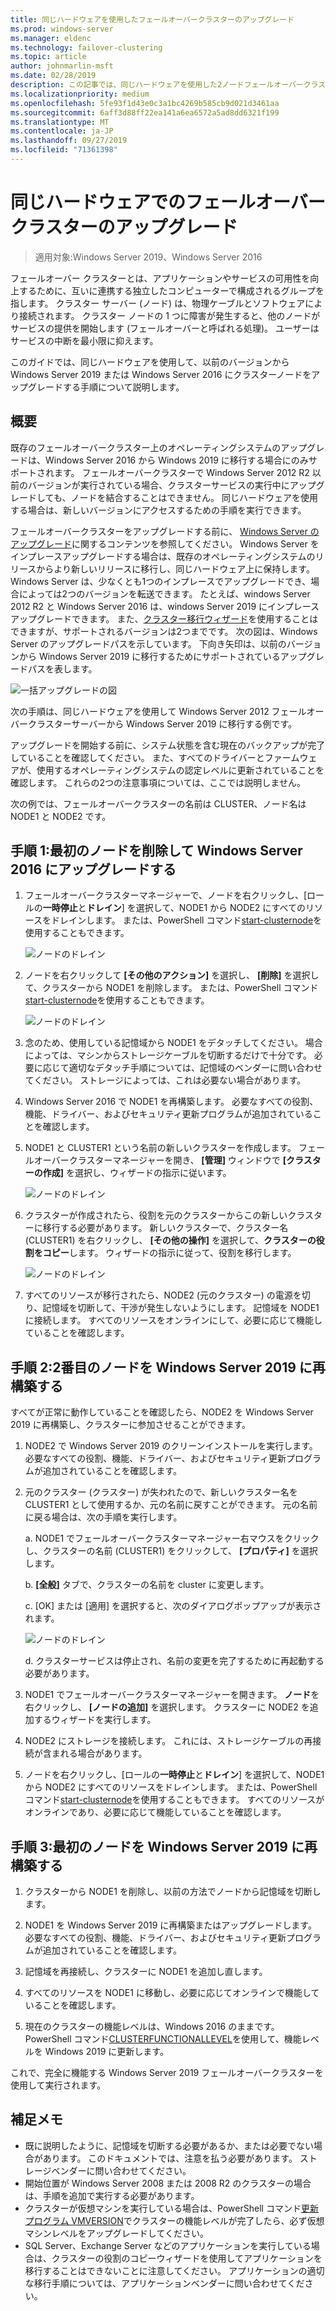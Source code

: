 ```yaml
---
title: 同じハードウェアを使用したフェールオーバークラスターのアップグレード
ms.prod: windows-server
ms.manager: eldenc
ms.technology: failover-clustering
ms.topic: article
author: johnmarlin-msft
ms.date: 02/28/2019
description: この記事では、同じハードウェアを使用した2ノードフェールオーバークラスターのアップグレードについて説明します。
ms.localizationpriority: medium
ms.openlocfilehash: 5fe93f1d43e0c3a1bc4269b585cb9d021d3461aa
ms.sourcegitcommit: 6aff3d88ff22ea141a6ea6572a5ad8dd6321f199
ms.translationtype: MT
ms.contentlocale: ja-JP
ms.lasthandoff: 09/27/2019
ms.locfileid: "71361398"
---
```

# <a name="upgrading-failover-clusters-on-the-same-hardware"></a>同じハードウェアでのフェールオーバークラスターのアップグレード

> 適用対象:Windows Server 2019、Windows Server 2016

フェールオーバー クラスターとは、アプリケーションやサービスの可用性を向上するために、互いに連携する独立したコンピューターで構成されるグループを指します。 クラスター サーバー (ノード) は、物理ケーブルとソフトウェアにより接続されます。 クラスター ノードの 1 つに障害が発生すると、他のノードがサービスの提供を開始します (フェールオーバーと呼ばれる処理)。 ユーザーはサービスの中断を最小限に抑えます。

このガイドでは、同じハードウェアを使用して、以前のバージョンから Windows Server 2019 または Windows Server 2016 にクラスターノードをアップグレードする手順について説明します。

## <a name="overview"></a>概要

既存のフェールオーバークラスター上のオペレーティングシステムのアップグレードは、Windows Server 2016 から Windows 2019 に移行する場合にのみサポートされます。  フェールオーバークラスターで Windows Server 2012 R2 以前のバージョンが実行されている場合、クラスターサービスの実行中にアップグレードしても、ノードを結合することはできません。  同じハードウェアを使用する場合は、新しいバージョンにアクセスするための手順を実行できます。  

フェールオーバークラスターをアップグレードする前に、 [Windows Server のアップグレード](../upgrade/upgrade-overview.md)に関するコンテンツを参照してください。  Windows Server をインプレースアップグレードする場合は、既存のオペレーティングシステムのリリースからより新しいリリースに移行し、同じハードウェア上に保持します。 Windows Server は、少なくとも1つのインプレースでアップグレードでき、場合によっては2つのバージョンを転送できます。 たとえば、windows Server 2012 R2 と Windows Server 2016 は、windows Server 2019 にインプレースアップグレードできます。  また、[クラスター移行ウィザード](https://blogs.msdn.microsoft.com/clustering/2012/06/25/how-to-move-highly-available-clustered-vms-to-windows-server-2012-with-the-cluster-migration-wizard/)を使用することはできますが、サポートされるバージョンは2つまでです。 次の図は、Windows Server のアップグレードパスを示しています。 下向き矢印は、以前のバージョンから Windows Server 2019 に移行するためにサポートされているアップグレードパスを表します。

![一括アップグレードの図](media/In-Place-Upgrade/In-Place-Upgrade-1.png)

次の手順は、同じハードウェアを使用して Windows Server 2012 フェールオーバークラスターサーバーから Windows Server 2019 に移行する例です。  

アップグレードを開始する前に、システム状態を含む現在のバックアップが完了していることを確認してください。  また、すべてのドライバーとファームウェアが、使用するオペレーティングシステムの認定レベルに更新されていることを確認します。  これらの2つの注意事項については、ここでは説明しません。

次の例では、フェールオーバークラスターの名前は CLUSTER、ノード名は NODE1 と NODE2 です。

## <a name="step-1-evict-first-node-and-upgrade-to-windows-server-2016"></a>手順 1:最初のノードを削除して Windows Server 2016 にアップグレードする

1. フェールオーバークラスターマネージャーで、ノードを右クリックし、[ロールの**一時停止**と**ドレイン**] を選択して、NODE1 から NODE2 にすべてのリソースをドレインします。  または、PowerShell コマンド[start-clusternode](https://docs.microsoft.com/powershell/module/failoverclusters/suspend-clusternode)を使用することもできます。

    ![ノードのドレイン](media/In-Place-Upgrade/In-Place-Upgrade-2.png)

2. ノードを右クリックして **[その他のアクション]** を選択し、 **[削除]** を選択して、クラスターから NODE1 を削除します。  または、PowerShell コマンド[start-clusternode](https://docs.microsoft.com/powershell/module/failoverclusters/remove-clusternode)を使用することもできます。

    ![ノードのドレイン](media/In-Place-Upgrade/In-Place-Upgrade-3.png)

3. 念のため、使用している記憶域から NODE1 をデタッチしてください。  場合によっては、マシンからストレージケーブルを切断するだけで十分です。  必要に応じて適切なデタッチ手順については、記憶域のベンダーに問い合わせてください。  ストレージによっては、これは必要ない場合があります。

4. Windows Server 2016 で NODE1 を再構築します。  必要なすべての役割、機能、ドライバー、およびセキュリティ更新プログラムが追加されていることを確認します。

5. NODE1 と CLUSTER1 という名前の新しいクラスターを作成します。  フェールオーバークラスターマネージャーを開き、 **[管理]** ウィンドウで **[クラスターの作成]** を選択し、ウィザードの指示に従います。

    ![ノードのドレイン](media/In-Place-Upgrade/In-Place-Upgrade-4.png)

6. クラスターが作成されたら、役割を元のクラスターからこの新しいクラスターに移行する必要があります。  新しいクラスターで、クラスター名 (CLUSTER1) を右クリックし、 **[その他の操作]** を選択して、**クラスターの役割をコピー**します。  ウィザードの指示に従って、役割を移行します。

    ![ノードのドレイン](media/In-Place-Upgrade/In-Place-Upgrade-5.png)

7.  すべてのリソースが移行されたら、NODE2 (元のクラスター) の電源を切り、記憶域を切断して、干渉が発生しないようにします。  記憶域を NODE1 に接続します。  すべてのリソースをオンラインにして、必要に応じて機能していることを確認します。

## <a name="step-2-rebuild-second-node-to-windows-server-2019"></a>手順 2:2番目のノードを Windows Server 2019 に再構築する

すべてが正常に動作していることを確認したら、NODE2 を Windows Server 2019 に再構築し、クラスターに参加させることができます。

1. NODE2 で Windows Server 2019 のクリーンインストールを実行します。 必要なすべての役割、機能、ドライバー、およびセキュリティ更新プログラムが追加されていることを確認します。

2. 元のクラスター (クラスター) が失われたので、新しいクラスター名を CLUSTER1 として使用するか、元の名前に戻すことができます。  元の名前に戻る場合は、次の手順を実行します。
   
   a. NODE1 でフェールオーバークラスターマネージャー右マウスをクリックし、クラスターの名前 (CLUSTER1) をクリックして、 **[プロパティ]** を選択します。
   
   b. **[全般]** タブで、クラスターの名前を cluster に変更します。

   c. [OK] または [適用] を選択すると、次のダイアログポップアップが表示されます。

    ![ノードのドレイン](media/In-Place-Upgrade/In-Place-Upgrade-6.png)

    d. クラスターサービスは停止され、名前の変更を完了するために再起動する必要があります。

3. NODE1 でフェールオーバークラスターマネージャーを開きます。  **ノード**を右クリックし、 **[ノードの追加]** を選択します。  クラスターに NODE2 を追加するウィザードを実行します。

4. NODE2 にストレージを接続します。 これには、ストレージケーブルの再接続が含まれる場合があります。 

5. ノードを右クリックし、[ロールの**一時停止**と**ドレイン**] を選択して、NODE1 から NODE2 にすべてのリソースをドレインします。  または、PowerShell コマンド[start-clusternode](https://docs.microsoft.com/powershell/module/failoverclusters/suspend-clusternode)を使用することもできます。  すべてのリソースがオンラインであり、必要に応じて機能していることを確認します。

## <a name="step-3-rebuild-first-node-to-windows-server-2019"></a>手順 3:最初のノードを Windows Server 2019 に再構築する

1. クラスターから NODE1 を削除し、以前の方法でノードから記憶域を切断します。

2. NODE1 を Windows Server 2019 に再構築またはアップグレードします。  必要なすべての役割、機能、ドライバー、およびセキュリティ更新プログラムが追加されていることを確認します。

3. 記憶域を再接続し、クラスターに NODE1 を追加し直します。

4. すべてのリソースを NODE1 に移動し、必要に応じてオンラインで機能していることを確認します。

5. 現在のクラスターの機能レベルは、Windows 2016 のままです。  PowerShell コマンド[CLUSTERFUNCTIONALLEVEL](https://docs.microsoft.com/powershell/module/failoverclusters/update-clusterfunctionallevel)を使用して、機能レベルを Windows 2019 に更新します。

これで、完全に機能する Windows Server 2019 フェールオーバークラスターを使用して実行されます。

## <a name="additional-notes"></a>補足メモ

- 既に説明したように、記憶域を切断する必要があるか、または必要でない場合があります。  このドキュメントでは、注意を払う必要があります。  ストレージベンダーに問い合わせてください。
- 開始位置が Windows Server 2008 または 2008 R2 のクラスターの場合は、手順を追加で実行する必要があります。
- クラスターが仮想マシンを実行している場合は、PowerShell コマンド[更新プログラム VMVERSION](https://docs.microsoft.com/powershell/module/hyper-v/update-vmversion)でクラスターの機能レベルが完了したら、必ず仮想マシンレベルをアップグレードしてください。
- SQL Server、Exchange Server などのアプリケーションを実行している場合は、クラスターの役割のコピーウィザードを使用してアプリケーションを移行することはできないことに注意してください。  アプリケーションの適切な移行手順については、アプリケーションベンダーに問い合わせてください。